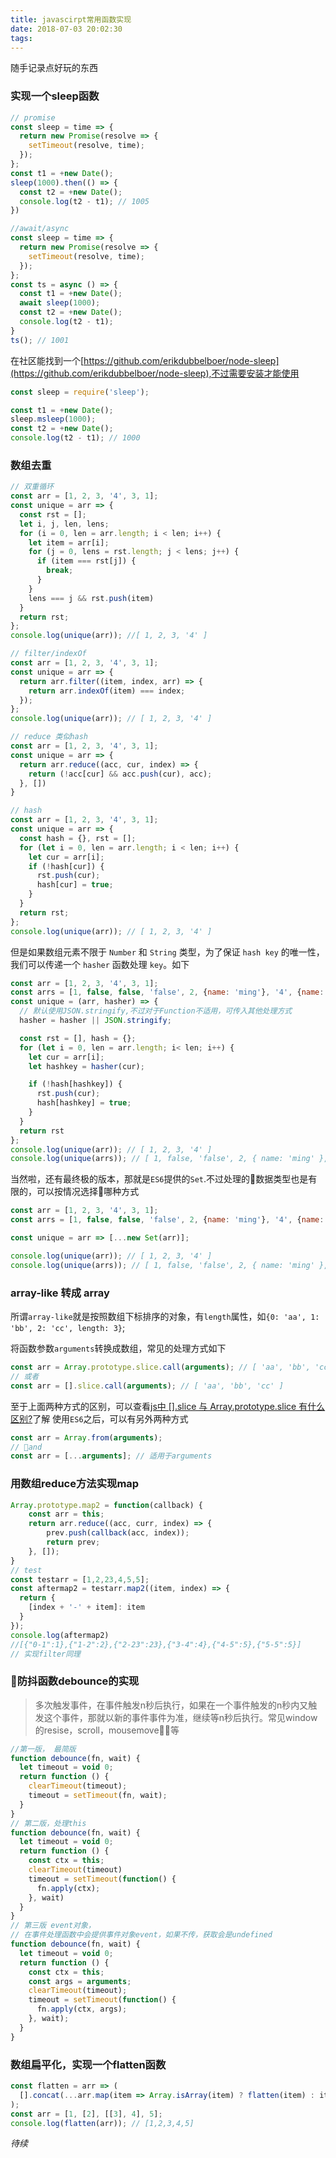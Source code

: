 ```yaml
---
title: javascirpt常用函数实现
date: 2018-07-03 20:02:30
tags:
---
```

随手记录点好玩的东西
### 实现一个sleep函数

```js
// promise
const sleep = time => {
  return new Promise(resolve => {
    setTimeout(resolve, time);
  });
};
const t1 = +new Date();
sleep(1000).then(() => {
  const t2 = +new Date();
  console.log(t2 - t1); // 1005
})
```
```js
//await/async
const sleep = time => {
  return new Promise(resolve => {
    setTimeout(resolve, time);
  });
};
const ts = async () => {
  const t1 = +new Date();
  await sleep(1000);
  const t2 = +new Date();
  console.log(t2 - t1);
}
ts(); // 1001
```
在社区能找到一个[https://github.com/erikdubbelboer/node-sleep](https://github.com/erikdubbelboer/node-sleep),不过需要安装才能使用

```js
const sleep = require('sleep');

const t1 = +new Date();
sleep.msleep(1000);
const t2 = +new Date();
console.log(t2 - t1); // 1000
```

### 数组去重

```js
// 双重循环
const arr = [1, 2, 3, '4', 3, 1];
const unique = arr => {
  const rst = [];
  let i, j, len, lens;
  for (i = 0, len = arr.length; i < len; i++) {
    let item = arr[i];
    for (j = 0, lens = rst.length; j < lens; j++) {
      if (item === rst[j]) {
        break;
      }
    }
    lens === j && rst.push(item)
  }
  return rst;
};
console.log(unique(arr)); //[ 1, 2, 3, '4' ]
```
```js
// filter/indexOf
const arr = [1, 2, 3, '4', 3, 1];
const unique = arr => {
  return arr.filter((item, index, arr) => {
    return arr.indexOf(item) === index;
  });
};
console.log(unique(arr)); // [ 1, 2, 3, '4' ]
```
```js
// reduce 类似hash
const arr = [1, 2, 3, '4', 3, 1];
const unique = arr => {
  return arr.reduce((acc, cur, index) => {
    return (!acc[cur] && acc.push(cur), acc);
  }, [])
}
```
```js
// hash
const arr = [1, 2, 3, '4', 3, 1];
const unique = arr => {
  const hash = {}, rst = [];
  for (let i = 0, len = arr.length; i < len; i++) {
    let cur = arr[i];
    if (!hash[cur]) {
      rst.push(cur);
      hash[cur] = true;
    }
  }
  return rst;
};
console.log(unique(arr)); // [ 1, 2, 3, '4' ]
```
但是如果数组元素不限于 `Number` 和 `String` 类型，为了保证 `hash key` 的唯一性，我们可以传递一个 `hasher` 函数处理 `key`。如下

```js
const arr = [1, 2, 3, '4', 3, 1];
const arrs = [1, false, false, 'false', 2, {name: 'ming'}, '4', {name: 'ming'}, 1];
const unique = (arr, hasher) => {
  // 默认使用JSON.stringify,不过对于Function不适用，可传入其他处理方式
  hasher = hasher || JSON.stringify;

  const rst = [], hash = {};
  for (let i = 0, len = arr.length; i< len; i++) {
    let cur = arr[i];
    let hashkey = hasher(cur);

    if (!hash[hashkey]) {
      rst.push(cur);
      hash[hashkey] = true;
    }
  }
  return rst
};
console.log(unique(arr)); // [ 1, 2, 3, '4' ]
console.log(unique(arrs)); // [ 1, false, 'false', 2, { name: 'ming' }, '4' ]
```
当然啦，还有最终极的版本，那就是`ES6`提供的`Set`.不过处理的数据类型也是有限的，可以按情况选择哪种方式
```js
const arr = [1, 2, 3, '4', 3, 1];
const arrs = [1, false, false, 'false', 2, {name: 'ming'}, '4', {name: 'ming'}, 1];

const unique = arr => [...new Set(arr)];

console.log(unique(arr)); // [ 1, 2, 3, '4' ]
console.log(unique(arrs)); // [ 1, false, 'false', 2, { name: 'ming' }, '4', { name: 'ming' } ] 不符合预期
```
### array-like 转成 array
所谓`array-like`就是按照数组下标排序的对象，有`length`属性，如`{0: 'aa', 1: 'bb', 2: 'cc', length: 3}`;

将函数参数`arguments`转换成数组，常见的处理方式如下
```js
const arr = Array.prototype.slice.call(arguments); // [ 'aa', 'bb', 'cc' ]
// 或者
const arr = [].slice.call(arguments); // [ 'aa', 'bb', 'cc' ]
```
至于上面两种方式的区别，可以查看[js中 [].slice 与 Array.prototype.slice 有什么区别?](https://www.zhihu.com/question/46724226)了解
使用`ES6`之后，可以有另外两种方式
```js
const arr = Array.from(arguments);
// and
const arr = [...arguments]; // 适用于arguments
```

### 用数组reduce方法实现map
```js
Array.prototype.map2 = function(callback) {
    const arr = this;
    return arr.reduce((acc, curr, index) => {
        prev.push(callback(acc, index));
        return prev;
    }, []);
}
// test
const testarr = [1,2,23,4,5,5];
const aftermap2 = testarr.map2((item, index) => {
  return {
    [index + '-' + item]: item
  }
});
console.log(aftermap2)
//[{"0-1":1},{"1-2":2},{"2-23":23},{"3-4":4},{"4-5":5},{"5-5":5}]
// 实现filter同理
```

### 防抖函数debounce的实现

> 多次触发事件，在事件触发n秒后执行，如果在一个事件触发的n秒内又触发这个事件，那就以新的事件事件为准，继续等n秒后执行。常见window的resise，scroll，mousemove等

```js
//第一版， 最简版
function debounce(fn, wait) {
  let timeout = void 0;
  return function () {
    clearTimeout(timeout);
    timeout = setTimeout(fn, wait);
  }
}
// 第二版，处理this
function debounce(fn, wait) {
  let timeout = void 0;
  return function () {
    const ctx = this;
    clearTimeout(timeout)
    timeout = setTimeout(function() {
      fn.apply(ctx);
    }, wait)
  }
}
// 第三版 event对象，
// 在事件处理函数中会提供事件对象event，如果不传，获取会是undefined
function debounce(fn, wait) {
  let timeout = void 0;
  return function () {
    const ctx = this;
    const args = arguments;
    clearTimeout(timeout);
    timeout = setTimeout(function() {
      fn.apply(ctx, args);
    }, wait);
  }
}
```
### 数组扁平化，实现一个flatten函数
```js
const flatten = arr => (
  [].concat(...arr.map(item => Array.isArray(item) ? flatten(item) : item))
);
const arr = [1, [2], [[3], 4], 5];
console.log(flatten(arr)); // [1,2,3,4,5]
```
_待续_
